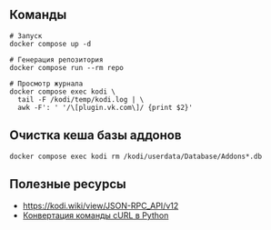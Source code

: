 ## Команды

```shell
# Запуск
docker compose up -d

# Генерация репозитория
docker compose run --rm repo

# Просмотр журнала
docker compose exec kodi \
  tail -F /kodi/temp/kodi.log | \
  awk -F': ' '/\[plugin.vk.com\]/ {print $2}'
```

## Очистка кеша базы аддонов

```shell
docker compose exec kodi rm /kodi/userdata/Database/Addons*.db
```

## Полезные ресурсы

* https://kodi.wiki/view/JSON-RPC_API/v12
* [Конвертация команды cURL в Python](https://curlconverter.com/)
